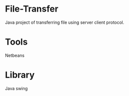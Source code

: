 # File-Transfer
Java project of transferring file using server client protocol.

# Tools
Netbeans

# Library
Java swing

